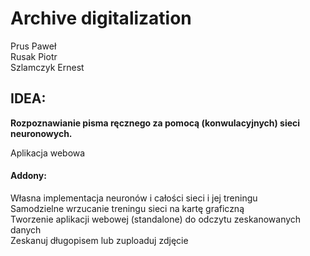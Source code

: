 # Archive digitalization  
Prus Paweł  
Rusak Piotr  
Szlamczyk Ernest  

## IDEA:

**Rozpoznawianie pisma ręcznego za pomocą (konwulacyjnych) sieci neuronowych.**  

Aplikacja webowa

#### Addony:
Własna implementacja neuronów i całości sieci i jej treningu  
Samodzielne wrzucanie treningu sieci na kartę graficzną  
Tworzenie aplikacji webowej (standalone) do odczytu zeskanowanych danych  
Zeskanuj długopisem lub zuploaduj zdjęcie  
